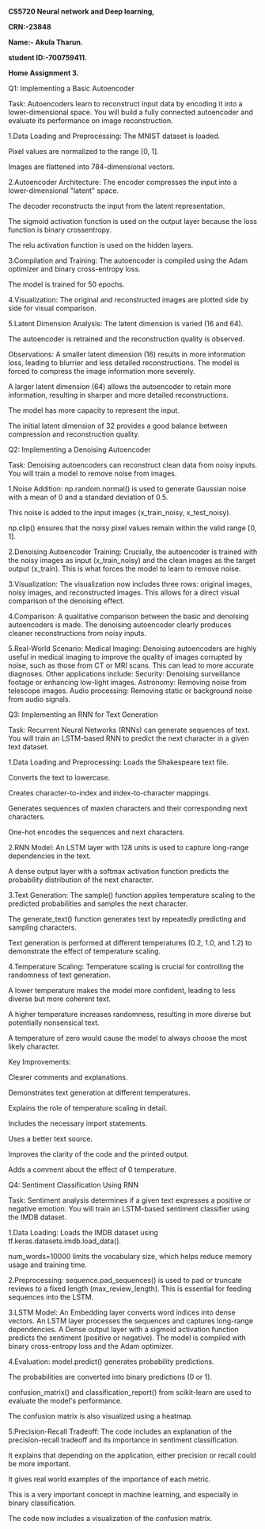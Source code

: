 **CS5720 Neural network and Deep learning,**

**CRN:-23848**

**Name:- Akula Tharun.**

**student ID:-700759411.**

**Home Assignment 3.**

Q1: Implementing a Basic Autoencoder

Task: Autoencoders learn to reconstruct input data by encoding it into a lower-dimensional space. You will build a fully connected autoencoder and evaluate its performance on image reconstruction.

1.Data Loading and Preprocessing:
  The MNIST dataset is loaded.
  
  Pixel values are normalized to the range [0, 1].
  
  Images are flattened into 784-dimensional vectors.
  
2.Autoencoder Architecture:
  The encoder compresses the input into a lower-dimensional "latent" space.
  
  The decoder reconstructs the input from the latent representation.
  
  The sigmoid activation function is used on the output layer because the loss function is 
  binary crossentropy.
  
  The relu activation function is used on the hidden layers.
  
3.Compilation and Training:
  The autoencoder is compiled using the Adam optimizer and binary cross-entropy loss.
  
  The model is trained for 50 epochs.

4.Visualization:
  The original and reconstructed images are plotted side by side for visual comparison.

5.Latent Dimension Analysis:
  The latent dimension is varied (16 and 64).
  
  The autoencoder is retrained and the reconstruction quality is observed.

 Observations:
  A smaller latent dimension (16) results in more information loss, leading to blurrier and less 
  detailed reconstructions. The model is forced to compress the image information more severely.
  
  A larger latent dimension (64) allows the autoencoder to retain more information, resulting in 
  sharper and more detailed reconstructions.
  
  The model has more capacity to represent the input.
  
  The initial latent dimension of 32 provides a good balance between compression and 
  reconstruction quality.

  Q2: Implementing a Denoising Autoencoder

Task: Denoising autoencoders can reconstruct clean data from noisy inputs. You will train a model to remove noise from images.

1.Noise Addition:
  np.random.normal() is used to generate Gaussian noise with a mean of 0 and a standard deviation of 0.5.
  
  This noise is added to the input images (x_train_noisy, x_test_noisy).
  
  np.clip() ensures that the noisy pixel values remain within the valid range [0, 1].
  
2.Denoising Autoencoder Training:
  Crucially, the autoencoder is trained with the noisy images as input (x_train_noisy) and the clean images as the target output (x_train). This is what forces the model to learn to remove noise.

3.Visualization:
  The visualization now includes three rows: original images, noisy images, and reconstructed images. This allows for a direct visual comparison of the denoising effect.

4.Comparison:
  A qualitative comparison between the basic and denoising autoencoders is made. The denoising autoencoder clearly produces cleaner reconstructions from noisy inputs.

5.Real-World Scenario:
  Medical Imaging: Denoising autoencoders are highly useful in medical imaging to improve the quality of images corrupted by noise, such as those from CT or MRI scans. This can lead to more accurate diagnoses.
  Other applications include:
    Security: Denoising surveillance footage or enhancing low-light images.
    Astronomy: Removing noise from telescope images.
    Audio processing: Removing static or background noise from audio signals.

Q3: Implementing an RNN for Text Generation

Task: Recurrent Neural Networks (RNNs) can generate sequences of text. You will train an LSTM-based RNN to predict the next character in a given text dataset.

1.Data Loading and Preprocessing:
  Loads the Shakespeare text file.
 
  Converts the text to lowercase.
  
  Creates character-to-index and index-to-character mappings.
  
  Generates sequences of maxlen characters and their corresponding next characters.
 
  One-hot encodes the sequences and next characters.

2.RNN Model:
  An LSTM layer with 128 units is used to capture long-range dependencies in the text.

  A dense output layer with a softmax activation function predicts the probability distribution of the next character.

3.Text Generation:
  The sample() function applies temperature scaling to the predicted probabilities and samples the next character.

  The generate_text() function generates text by repeatedly predicting and sampling characters.

  Text generation is performed at different temperatures (0.2, 1.0, and 1.2) to demonstrate the effect of temperature scaling.

4.Temperature Scaling:
  Temperature scaling is crucial for controlling the randomness of text generation.

  A lower temperature makes the model more confident, leading to less diverse but more coherent text.

  A higher temperature increases randomness, resulting in more diverse but potentially nonsensical text.

  A temperature of zero would cause the model to always choose the most likely character.

Key Improvements:

  Clearer comments and explanations.

  Demonstrates text generation at different temperatures.

  Explains the role of temperature scaling in detail.

  Includes the necessary import statements.

  Uses a better text source.

  Improves the clarity of the code and the printed output.

  Adds a comment about the effect of 0 temperature.

  Q4: Sentiment Classification Using RNN

Task: Sentiment analysis determines if a given text expresses a positive or negative emotion. You will train an LSTM-based sentiment classifier using the IMDB dataset.

1.Data Loading:
  Loads the IMDB dataset using tf.keras.datasets.imdb.load_data().

  num_words=10000 limits the vocabulary size, which helps reduce memory usage and training time.

2.Preprocessing:
  sequence.pad_sequences() is used to pad or truncate reviews to a fixed length (max_review_length). This is essential for feeding sequences into the LSTM.

3.LSTM Model:
  An Embedding layer converts word indices into dense vectors.
  An LSTM layer processes the sequences and captures long-range dependencies.
  A Dense output layer with a sigmoid activation function predicts the sentiment (positive or negative).
  The model is compiled with binary cross-entropy loss and the Adam optimizer.

4.Evaluation:
  model.predict() generates probability predictions.

  The probabilities are converted into binary predictions (0 or 1).

  confusion_matrix() and classification_report() from scikit-learn are used to evaluate the model's performance.

  The confusion matrix is also visualized using a heatmap.

5.Precision-Recall Tradeoff:
  The code includes an explanation of the precision-recall tradeoff and its importance in sentiment classification.

  It explains that depending on the application, either precision or recall could be more important.

  It gives real world examples of the importance of each metric.

  This is a very important concept in machine learning, and especially in binary classification.

  The code now includes a visualization of the confusion matrix.
